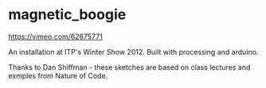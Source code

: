 magnetic_boogie
===============
https://vimeo.com/62675771

An installation at ITP's Winter Show 2012. Built with processing and arduino.

Thanks to Dan Shiffman - these sketches are based on class lectures and exmples from Nature of Code.




